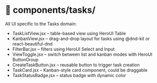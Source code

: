 # 📂 components/tasks/

All UI specific to the Tasks domain:

- TaskListView.jsx – table-based view using HeroUI Table
- KanbanView.jsx – drag-and-drop layout for tasks using @dnd-kit or react-beautiful-dnd
- FilterBar.jsx – filters using HeroUI Select and Input
- ViewToggle.jsx – switch between list and kanban modes with HeroUI ButtonGroup
- CreateTaskButton.jsx – reusable button to trigger task creation
- TaskCard.jsx – Kanban-style card component, could be draggable
- TaskStatusBadge.jsx – status badge with dynamic color
